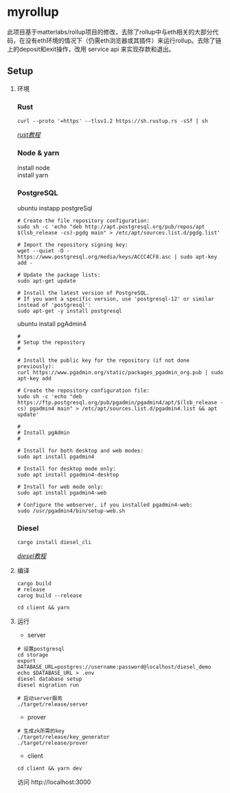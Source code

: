 # myrollup

此项目基于matterlabs/rollup项目的修改，去除了rollup中与eth相关的大部分代码，在没有eth环境的情况下（仍需eth浏览器或其插件）来运行rollup。去除了链上的deposit和exit操作，改用 service api 来实现存款和退出。

## Setup

1. 环境
    ### Rust
    ```shell
    curl --proto '=https' --tlsv1.2 https://sh.rustup.rs -sSf | sh
    ```
    *[rust教程](https://kaisery.github.io/trpl-zh-cn/title-page.html)*
    ### Node & yarn
    install node  
    install yarn

    ### PostgreSQL
    ubuntu instapp postgreSql
    ```shell
    # Create the file repository configuration:
    sudo sh -c 'echo "deb http://apt.postgresql.org/pub/repos/apt $(lsb_release -cs)-pgdg main" > /etc/apt/sources.list.d/pgdg.list'

    # Import the repository signing key:
    wget --quiet -O - https://www.postgresql.org/media/keys/ACCC4CF8.asc | sudo apt-key add -

    # Update the package lists:
    sudo apt-get update

    # Install the latest version of PostgreSQL.
    # If you want a specific version, use 'postgresql-12' or similar instead of 'postgresql':
    sudo apt-get -y install postgresql
    ```
    ubuntu install pgAdmin4
    ```shell
    #
    # Setup the repository
    #

    # Install the public key for the repository (if not done previously):
    curl https://www.pgadmin.org/static/packages_pgadmin_org.pub | sudo apt-key add

    # Create the repository configuration file:
    sudo sh -c 'echo "deb https://ftp.postgresql.org/pub/pgadmin/pgadmin4/apt/$(lsb_release -cs) pgadmin4 main" > /etc/apt/sources.list.d/pgadmin4.list && apt update'

    #
    # Install pgAdmin
    #

    # Install for both desktop and web modes:
    sudo apt install pgadmin4

    # Install for desktop mode only:
    sudo apt install pgadmin4-desktop

    # Install for web mode only: 
    sudo apt install pgadmin4-web 

    # Configure the webserver, if you installed pgadmin4-web:
    sudo /usr/pgadmin4/bin/setup-web.sh
    ```

    ### Diesel
    ```shell
    cargo install diesel_cli
    ```
    *[diesel教程](https://diesel.rs/guides/getting-started/)*

2. 编译
    ```shell
    cargo build
    # release
    carog build --release

    cd client && yarn
    ```

3. 运行  
   + server  
    ```shell
    # 设置postgresql
    cd storage
    export DATABASE_URL=postgres://username:password@localhost/diesel_demo
    echo $DATABASE_URL > .env
    diesel database setup
    diesel migration run

    # 启动server服务
    ./target/release/server
    ```
    
    + prover  
    ```shell
    # 生成zk所需的key
    ./target/release/key_generator
    ./target/release/prover
    ```

    + client  
    ```shell
    cd client && yarn dev
    ```
    访问 http://localhost:3000
    

